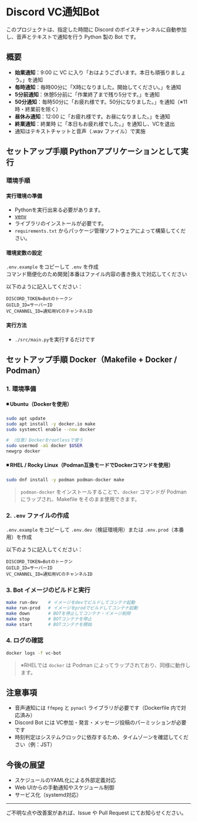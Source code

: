 # Discord VC通知Bot

このプロジェクトは、指定した時間に Discord のボイスチャンネルに自動参加し、音声とテキストで通知を行う Python 製の Bot です。

## 概要

* **始業通知**：9:00 に VC に入り「おはようございます。本日も頑張りましょう。」を通知
* **毎時通知**：毎時00分に「X時になりました。開始してください。」を通知
* **5分前通知**：休憩5分前に「作業終了まで残り5分です。」を通知
* **50分通知**：毎時50分に「お疲れ様です。50分になりました。」を通知（※11時・終業前を除く）
* **昼休み通知**：12:00 に「お疲れ様です。お昼になりました。」を通知
* **終業通知**：終業時 に「本日もお疲れ様でした。」を通知し、VCを退出
* 通知はテキストチャットと音声（.wav ファイル）で実施

## セットアップ手順 Pythonアプリケーションとして実行
### 環境手順

#### 実行環境の準備
- Pythonを実行出来る必要があります。
- [venv](https://docs.python.org/ja/3/library/venv.html)
- ライブラリのインストールが必要です。
- `requirements.txt` からパッケージ管理ソフトウェアによって構築してください。

#### 環境変数の設定

`.env.example` をコピーして `.env` を作成  
コマンド簡便化のため開発|本番はファイル内容の書き換えで対応してください

以下のように記入してください：

```
DISCORD_TOKEN=Botのトークン
GUILD_ID=サーバーID
VC_CHANNEL_ID=通知用VCのチャンネルID
```

#### 実行方法
- `./src/main.py`を実行するだけです

## セットアップ手順 Docker（Makefile + Docker / Podman）

### 1. 環境準備

#### ◾ Ubuntu（Dockerを使用）

```bash
sudo apt update
sudo apt install -y docker.io make
sudo systemctl enable --now docker

# （任意）Dockerをrootlessで使う
sudo usermod -aG docker $USER
newgrp docker
```

#### ◾ RHEL / Rocky Linux（Podman互換モードでDockerコマンドを使用）

```bash
sudo dnf install -y podman podman-docker make
```

> `podman-docker` をインストールすることで、`docker` コマンドが Podman にラップされ、Makefile をそのまま使用できます。

### 2. `.env` ファイルの作成

`.env.example` をコピーして `.env.dev`（検証環境用）または `.env.prod`（本番用）を作成


以下のように記入してください：

```
DISCORD_TOKEN=Botのトークン
GUILD_ID=サーバーID
VC_CHANNEL_ID=通知用VCのチャンネルID
```

### 3. Bot イメージのビルドと実行

```bash
make run-dev    # イメージをdevでビルドしてコンテナ起動
make run-prod   # イメージをprodでビルドしてコンテナ起動
make down       # BOTを停止してコンテナ・イメージ削除
make stop       # BOTコンテナを停止
make start      # BOTコンテナを開始
```

### 4. ログの確認

```bash
docker logs -f vc-bot
```

> ※RHELでは `docker` は Podman によってラップされており、同様に動作します。

## 注意事項

* 音声通知には `ffmpeg` と `pynacl` ライブラリが必要です（Dockerfile 内で対応済み）
* Discord Bot には VC参加・発言・メッセージ投稿のパーミッションが必要です
* 時刻判定はシステムクロックに依存するため、タイムゾーンを確認してください（例：JST）

## 今後の展望

* スケジュールのYAML化による外部定義対応
* Web UIからの手動通知やスケジュール制御
* サービス化（systemd対応）

---

ご不明な点や改善案があれば、Issue や Pull Request にてお知らせください。
